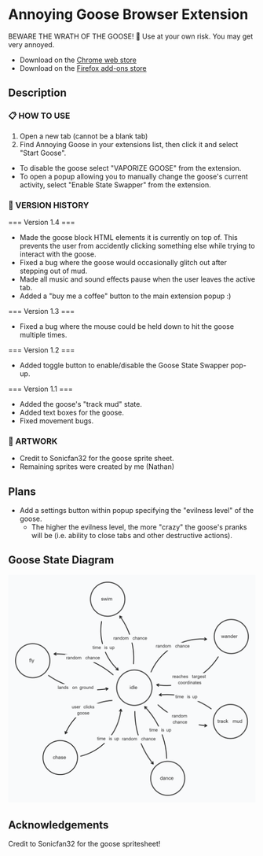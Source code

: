 # Annoying Goose Browser Extension

BEWARE THE WRATH OF THE GOOSE! 🪿
Use at your own risk. You may get very annoyed.

- Download on the [Chrome web store](https://chromewebstore.google.com/detail/annoying-goose/eejfnccgoejgidifcgpphjjfodmiofkm)
- Download on the [Firefox add-ons store](https://addons.mozilla.org/en-US/firefox/addon/annoying-goose/)

## Description

### 📋 HOW TO USE

1. Open a new tab (cannot be a blank tab)
2. Find Annoying Goose in your extensions list, then click it and select "Start Goose".

- To disable the goose select "VAPORIZE GOOSE" from the extension.
- To open a popup allowing you to manually change the goose's current activity, select "Enable State Swapper" from the extension.

### 📅 VERSION HISTORY

=== Version 1.4 ===

- Made the goose block HTML elements it is currently on top of. This prevents the user from accidently clicking something else while trying to interact with the goose.
- Fixed a bug where the goose would occasionally glitch out after stepping out of mud.
- Made all music and sound effects pause when the user leaves the active tab.
- Added a "buy me a coffee" button to the main extension popup :)

=== Version 1.3 ===

- Fixed a bug where the mouse could be held down to hit the goose multiple times.

=== Version 1.2 ===

- Added toggle button to enable/disable the Goose State Swapper pop-up.

=== Version 1.1 ===

- Added the goose's "track mud" state.
- Added text boxes for the goose.
- Fixed movement bugs.

### 🎨 ARTWORK

- Credit to Sonicfan32 for the goose sprite sheet.
- Remaining sprites were created by me (Nathan)

## Plans

- Add a settings button within popup specifying the "evilness level" of the goose.
  - The higher the evilness level, the more "crazy" the goose's pranks will be (i.e. ability to close tabs and other destructive actions).

## Goose State Diagram

![Goose State Diagram](images/github/state-diagram.png)

## Acknowledgements

Credit to Sonicfan32 for the goose spritesheet!
